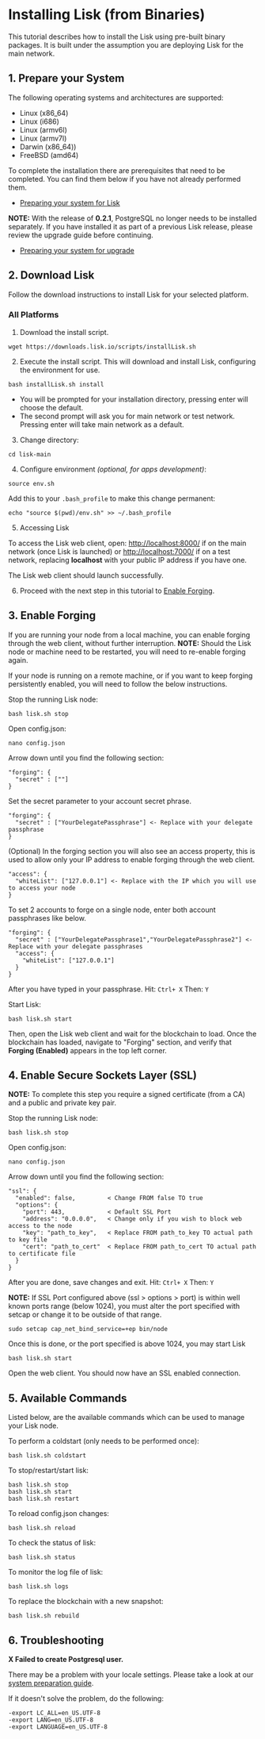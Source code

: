 # Installing Lisk (from Binaries)

This tutorial describes how to install the Lisk using pre-built binary packages. It is built under the assumption you are deploying Lisk for the main network.

## 1. Prepare your System

The following operating systems and architectures are supported:

- Linux (x86_64)
- Linux (i686)
- Linux (armv6l)
- Linux (armv7l)
- Darwin (x86_64))
- FreeBSD (amd64)

To complete the installation there are prerequisites that need to be completed. You can find them below if you have not already performed them.

* [Preparing your system for Lisk](https://lisk.io/documentation?i=lisk-docs/PrereqSetup)

**NOTE:** With the release of **0.2.1**, PostgreSQL no longer needs to be installed separately. If you have installed it as part of a previous Lisk release, please review the upgrade guide before continuing.

* [Preparing your system for upgrade](https://lisk.io/documentation?i=lisk-docs/UpgradeSteps)

## 2. Download Lisk

Follow the download instructions to install Lisk for your selected platform. 

### All Platforms

1. Download the install script.

  ```text
  wget https://downloads.lisk.io/scripts/installLisk.sh
  ```

2. Execute the install script. This will download and install Lisk, configuring the environment for use.

  ```text
  bash installLisk.sh install
  ```
 
 * You will be prompted for your installation directory, pressing enter will choose the default.
 * The second prompt will ask you for main network or test network. Pressing enter will take main network as a default.

3. Change directory:

  ```text
  cd lisk-main
  ```

4. Configure environment _(optional, for apps development)_:

  ```text
  source env.sh
  ```

  Add this to your `.bash_profile` to make this change permanent:

  ```text
  echo "source $(pwd)/env.sh" >> ~/.bash_profile
  ```

5. Accessing Lisk

  To access the Lisk web client, open: [http://localhost:8000/](http://localhost:8000/) if on the main network (once Lisk is launched) or [http://localhost:7000/](http://localhost:7000/) if on a test network, replacing **localhost** with your public IP address if you have one.

  The Lisk web client should launch successfully.
 
6. Proceed with the next step in this tutorial to [Enable Forging](#3-enable-forging).

## 3. Enable Forging

If you are running your node from a local machine, you can enable forging through the web client, without further interruption. **NOTE:** Should the Lisk node or machine need to be restarted, you will need to re-enable forging again.

If your node is running on a remote machine, or if you want to keep forging persistently enabled, you will need to follow the below instructions.

Stop the running Lisk node:

```text
bash lisk.sh stop
```

Open config.json:

```text
nano config.json
```

Arrow down until you find the following section:

```text
"forging": {
  "secret" : [""]
}
```

Set the secret parameter to your account secret phrase.

```text
"forging": {
  "secret" : ["YourDelegatePassphrase"] <- Replace with your delegate passphrase
}
```

(Optional) In the forging section you will also see an access property, this is used to allow only your IP address to enable forging through the web client.

```text
"access": {
  "whiteList": ["127.0.0.1"] <- Replace with the IP which you will use to access your node
}
```

To set 2 accounts to forge on a single node, enter both account passphrases like below.

```text
"forging": {
  "secret" : ["YourDelegatePassphrase1","YourDelegatePassphrase2"] <- Replace with your delegate passphrases
  "access": {
    "whiteList": ["127.0.0.1"]
  }
}
```

After you have typed in your passphrase. Hit: `Ctrl+ X` Then: `Y`

Start Lisk:

```text
bash lisk.sh start
```

Then, open the Lisk web client and wait for the blockchain to load. Once the blockchain has loaded, navigate to "Forging" section, and verify that **Forging (Enabled)** appears in the top left corner.

## 4. Enable Secure Sockets Layer (SSL)

**NOTE:** To complete this step you require a signed certificate (from a CA) and a public and private key pair.

Stop the running Lisk node:

```text
bash lisk.sh stop
```

Open config.json:

```text
nano config.json
```

Arrow down until you find the following section:

```text
"ssl": {
  "enabled": false,         < Change FROM false TO true
  "options": {
    "port": 443,            < Default SSL Port
    "address": "0.0.0.0",   < Change only if you wish to block web access to the node
    "key": "path_to_key",   < Replace FROM path_to_key TO actual path to key file
    "cert": "path_to_cert"  < Replace FROM path_to_cert TO actual path to certificate file
  }
}
```

After you are done, save changes and exit. Hit: `Ctrl+ X` Then: `Y`

**NOTE:** If SSL Port configured above (ssl > options > port) is within well known ports range (below 1024), you must alter the port specified with setcap or change it to be outside of that range.

```text
sudo setcap cap_net_bind_service=+ep bin/node
```

Once this is done, or the port specified is above 1024, you may start Lisk

```text
bash lisk.sh start
```

Open the web client. You should now have an SSL enabled connection.

## 5. Available Commands

Listed below, are the available commands which can be used to manage your Lisk node.

To perform a coldstart (only needs to be performed once):

```text
bash lisk.sh coldstart
```

To stop/restart/start lisk:

```text
bash lisk.sh stop
bash lisk.sh start
bash lisk.sh restart
```

To reload config.json changes:

```text
bash lisk.sh reload
```

To check the status of lisk:

```text
bash lisk.sh status
```

To monitor the log file of lisk:

```text
bash lisk.sh logs
```

To replace the blockchain with a new snapshot:

```text
bash lisk.sh rebuild
```

## 6. Troubleshooting

**X Failed to create Postgresql user.**

There may be a problem with your locale settings. Please take a look at our [system preparation guide](https://lisk.io/documentation?i=lisk-docs/PrereqSetup).

If it doesn't solve the problem, do the following:

 ```text		
 -export LC_ALL=en_US.UTF-8  
 -export LANG=en_US.UTF-8  
 -export LANGUAGE=en_US.UTF-8  
 ```
